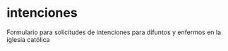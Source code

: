 # intenciones
Formulario para solicitudes de intenciones para difuntos y enfermos en la iglesia católica
